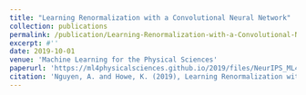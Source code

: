 ```yaml
---
title: "Learning Renormalization with a Convolutional Neural Network"
collection: publications
permalink: /publication/Learning-Renormalization-with-a-Convolutional-Neural-Network-2019
excerpt: #''
date: 2019-10-01
venue: 'Machine Learning for the Physical Sciences'
paperurl: 'https://ml4physicalsciences.github.io/2019/files/NeurIPS_ML4PS_2019_148.pdf'
citation: 'Nguyen, A. and Howe, K. (2019), Learning Renormalization with a Convolutional Neural Network. Machine Learning for the Physical Sciences'
---
```

